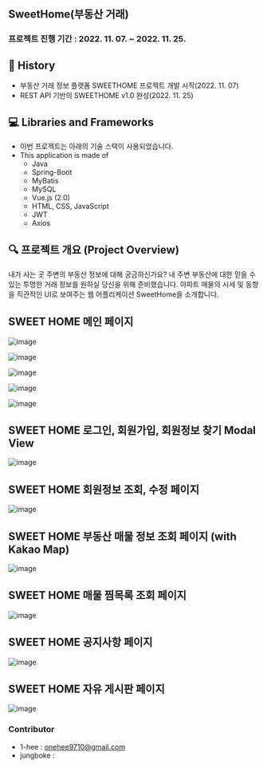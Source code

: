 ## SweetHome(부동산 거래)

### 프로젝트 진행 기간 : 2022. 11. 07. ~ 2022. 11. 25.

## 📜 History
- 부동산 거래 정보 플랫폼 SWEETHOME 프로젝트 개발 시작(2022. 11. 07)
- REST API 기반의 SWEETHOME v1.0 완성(2022. 11. 25)

## 💻 Libraries and Frameworks
- 이번 프로젝트는 아래의 기술 스택이 사용되었습니다.
- This application is made of
  - Java
  - Spring-Boot
  - MyBatis
  - MySQL
  - Vue.js (2.0)
  - HTML, CSS, JavaScript
  - JWT
  - Axios
  

## 🔍 프로젝트 개요 (Project Overview)
내가 사는 곳 주변의 부동산 정보에 대해 궁금하신가요? 
내 주변 부동산에 대한 믿을 수 있는 투명한 거래 정보를 원하실 당신을 위해 준비했습니다.
아파트 매물의 시세 및 동향을 직관적인 UI로 보여주는 웹 어플리케이션 SweetHome을 소개합니다.



## SWEET HOME 메인 페이지

![image](https://user-images.githubusercontent.com/79094527/210575621-b45c14fa-aec0-4b54-9512-ab5b6649be00.png)


![image](https://user-images.githubusercontent.com/79094527/210575808-4144e272-de3d-4d5f-a06c-81a711d5697e.png)

![image](https://user-images.githubusercontent.com/79094527/210576644-69a433ca-438b-4966-b119-895df8745fa9.png)

![image](https://user-images.githubusercontent.com/79094527/210576753-cc3331d7-d0b6-4d28-a950-f87d6617140d.png)


![image](https://user-images.githubusercontent.com/79094527/210577243-431c4106-0c74-42fc-b5e5-1e98dc1f2a66.png)



## SWEET HOME 로그인, 회원가입, 회원정보 찾기 Modal View

![image](https://user-images.githubusercontent.com/79094527/210577294-83698111-4103-44ed-b8a3-785dd069d2f3.png)


## SWEET HOME 회원정보 조회, 수정 페이지


![image](https://user-images.githubusercontent.com/79094527/210577334-127e3529-fa35-4768-82a3-15d53b149759.png)


## SWEET HOME 부동산 매물 정보 조회 페이지 (with Kakao Map)

![image](https://user-images.githubusercontent.com/79094527/210577388-9e50c7bc-5eea-40cf-9e08-60a49c5fb7f9.png)


## SWEET HOME 매물 찜목록 조회 페이지

![image](https://user-images.githubusercontent.com/79094527/210577468-ffce0c5d-af0d-4ab9-947a-ff7b1960ec18.png)


## SWEET HOME 공지사항 페이지

![image](https://user-images.githubusercontent.com/79094527/210577518-99a1aa5f-5986-4ee3-aa8c-6e59d9a2dbb3.png)


## SWEET HOME 자유 게시판 페이지

![image](https://user-images.githubusercontent.com/79094527/210577565-ca0eabda-869e-40d8-b959-0463e596e8f2.png)




### Contributor
- 1-hee : onehee9710@gmail.com
- jungboke : 

